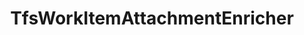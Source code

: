 ---
optionsClassName: TfsWorkItemAttachmentEnricherOptions
optionsClassFullName: MigrationTools.EndpointEnrichers.TfsWorkItemAttachmentEnricherOptions
configurationSamples:
- name: default
  description: 
  code: >-
    {
      "$type": "TfsWorkItemAttachmentEnricherOptions",
      "Enabled": true,
      "WorkingPath": "c:\\temp\\WorkItemAttachmentWorkingFolder\\",
      "MaxSize": 480000000
    }
  sampleFor: MigrationTools.EndpointEnrichers.TfsWorkItemAttachmentEnricherOptions
description: The `TfsWorkItemAttachmentEnricher` processes the attachements for a specific work item.
className: TfsWorkItemAttachmentEnricher
typeName: EndpointEnrichers
architecture: v2
options:
- parameterName: Enabled
  type: Boolean
  description: missng XML code comments
  defaultValue: missng XML code comments
- parameterName: MaxSize
  type: Int32
  description: missng XML code comments
  defaultValue: missng XML code comments
- parameterName: RefName
  type: String
  description: missng XML code comments
  defaultValue: missng XML code comments
- parameterName: WorkingPath
  type: String
  description: missng XML code comments
  defaultValue: missng XML code comments

redirectFrom: []
layout: reference
toc: true
permalink: /Reference2/v2/EndpointEnrichers/TfsWorkItemAttachmentEnricher/
title: TfsWorkItemAttachmentEnricher
categories:
- EndpointEnrichers
- v2

---